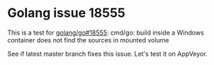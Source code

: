 # Golang issue 18555

This is a test for [golang/go#18555](https://github.com/golang/go/issues/18555): cmd/go: build inside a Windows container does not find the sources in mounted volume

See if latest master branch fixes this issue. Let's test it on AppVeyor.
